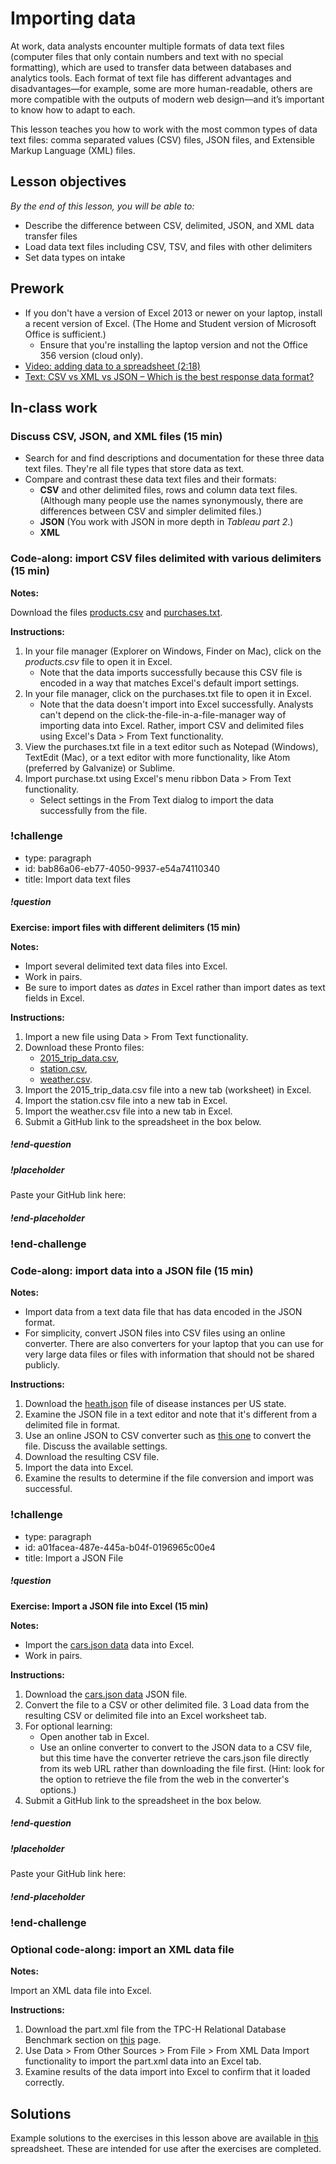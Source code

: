 # Importing data

At work, data analysts encounter multiple formats of data text files (computer files that only contain numbers and text with no special formatting), which are used to transfer data between databases and analytics tools. Each format of text file has different advantages and disadvantages—for example, some are more human-readable, others are more compatible with the outputs of modern web design—and it’s important to know how to adapt to each. 

This lesson teaches you how to work with the most common types of data text files: comma separated values (CSV) files, JSON files, and Extensible Markup Language (XML) files. 

## Lesson objectives

*By the end of this lesson, you will be able to:*
* Describe the difference between CSV, delimited, JSON, and XML data transfer files
* Load data text files including CSV, TSV, and files with other delimiters
* Set data types on intake

## Prework
* If you don't have a version of Excel 2013 or newer on your laptop, install a recent version of Excel. (The Home and Student version of Microsoft Office is sufficient.)
    * Ensure that you're installing the laptop version and not the Office 356 version (cloud only).
* [Video: adding data to a spreadsheet (2:18)](https://teamtreehouse.com/library/adding-data-to-a-spreadsheet)
* [Text: CSV vs XML vs JSON – Which is the best response data format?](https://applerepairstation.co.uk/csv-vs-xml-vs-json-which-is-the-best-response-data-format/)

## In-class work

### Discuss CSV, JSON, and XML files (15 min)

* Search for and find descriptions and documentation for these three data text files. They're all file types that store data as text.
* Compare and contrast these data text files and their formats:
    * **CSV** and other delimited files, rows and column data text files. (Although many people use the names synonymously, there are differences between CSV and simpler delimited files.)
    * **JSON** (You work with JSON in more depth in _Tableau part 2_.)
    * **XML**

### Code-along: import CSV files delimited with various delimiters (15 min)

**Notes:**

Download the files [products.csv](https://s3-us-west-2.amazonaws.com/learn-assets.galvanize.com/gSchool/ds-curriculum/precourse/products.csv) and [purchases.txt](https://s3-us-west-2.amazonaws.com/learn-assets.galvanize.com/gSchool/ds-curriculum/precourse/purchases.txt).

**Instructions:**

1. In your file manager (Explorer on Windows, Finder on Mac), click on the _products.csv_ file to open it in Excel. 
    * Note that the data imports successfully because this CSV file is encoded in a way that matches Excel's default import settings.
2. In your file manager, click on the purchases.txt file to open it in Excel. 
    * Note that the data doesn't import into Excel successfully. Analysts can't depend on the click-the-file-in-a-file-manager way of importing data into Excel. Rather, import CSV and delimited files using Excel's Data > From Text functionality.
3. View the purchases.txt file in a text editor such as Notepad (Windows), TextEdit (Mac), or a text editor with more functionality, like Atom (preferred by Galvanize) or Sublime.
4. Import purchase.txt using Excel's menu ribbon Data > From Text functionality.
    * Select settings in the From Text dialog to import the data successfully from the file.

### !challenge

* type: paragraph
* id: bab86a06-eb77-4050-9937-e54a74110340
* title: Import data text files

##### !question

**Exercise: import files with different delimiters (15 min)**

**Notes:**

* Import several delimited text data files into Excel.
* Work in pairs.
* Be sure to import dates as _dates_ in Excel rather than import dates as text fields in Excel.

**Instructions:**

1. Import a new file using Data > From Text functionality.
2. Download these Pronto files:
    * [2015_trip_data.csv](https://drive.google.com/uc?export=download&id=1O56RgQLiOM86uH1rUizypgfzR8h1lYKI),
    * [station.csv](https://drive.google.com/uc?export=download&id=1pozO2ne6Q8SJJ0olimZqg_-xUUq08V09),
    * [weather.csv](https://drive.google.com/uc?export=download&id=1_M91l3njt9PIPurfIKz_sCVnzfwEenDy).
3. Import the 2015_trip_data.csv file into a new tab (worksheet) in Excel.
4. Import the station.csv file into a new tab in Excel.
5. Import the weather.csv file into a new tab in Excel.
6. Submit a GitHub link to the spreadsheet in the box below.

##### !end-question

##### !placeholder

Paste your GitHub link here:

##### !end-placeholder

### !end-challenge

### Code-along: import data into a JSON file (15 min)

**Notes:**

* Import data from a text data file that has data encoded in the JSON format.
* For simplicity, convert JSON files into CSV files using an online converter.  There are also converters for your laptop that you can use for very large data files or files with information that should not be shared publicly.

**Instructions:**

1. Download the [heath.json](https://drive.google.com/uc?export=download&id=1lsMQQzdcIHJjE6W-NfC4VMxBAUxBE5mx) file of disease instances per US state.
2. Examine the JSON file in a text editor and note that it's different from a delimited file in format.
3. Use an online JSON to CSV converter such as [this one](http://www.convertcsv.com/json-to-csv.htm) to convert the file. Discuss the available settings.
4. Download the resulting CSV file.
5. Import the data into Excel.
6. Examine the results to determine if the file conversion and import was successful.

### !challenge

* type: paragraph
* id: a01facea-487e-445a-b04f-0196965c00e4
* title: Import a JSON File

##### !question
**Exercise: Import a JSON file into Excel (15 min)**

**Notes:**

* Import the [cars.json data](https://think.cs.vt.edu/corgis/json/cars/cars.html) data into Excel. 
* Work in pairs.

**Instructions:**

1. Download the [cars.json data](https://think.cs.vt.edu/corgis/json/cars/cars.html) JSON file.
2. Convert the file to a CSV or other delimited file.
3  Load data from the resulting CSV or delimited file into an Excel worksheet tab.
4. For optional learning: 
    * Open another tab in Excel.
    * Use an online converter to convert to the JSON data to a CSV file, but this time have the converter retrieve the cars.json file directly from its web URL rather than downloading the file first. (Hint: look for the option to retrieve the file from the web in the converter's options.)
5. Submit a GitHub link to the spreadsheet in the box below.

##### !end-question

##### !placeholder

Paste your GitHub link here:

##### !end-placeholder

### !end-challenge

### Optional code-along: import an XML data file

**Notes:**

Import an XML data file into Excel. 

**Instructions:**

1. Download the part.xml file from the TPC-H Relational Database Benchmark section on [this](http://aiweb.cs.washington.edu/research/projects/xmltk/xmldata/www/repository.html#tpc-h) page.
2. Use Data > From Other Sources > From File > From XML Data Import functionality to import the part.xml data into an Excel tab.
3. Examine results of the data import into Excel to confirm that it loaded correctly.

## Solutions
Example solutions to the exercises in this lesson above are available in [this](https://drive.google.com/uc?export=download&id=1JKcyAntKu4jzQHzJtgkmq1hXyb6QfFFJ) spreadsheet. These are intended for use after the exercises are completed.

